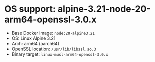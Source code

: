 # OS support: alpine-3.21-node-20-arm64-openssl-3.0.x

- Base Docker image: `node:20-alpine3.21`
- OS: Linux Alpine 3.21
- Arch: arm64 (aarch64)
- OpenSSL location: `/usr/lib/libssl.so.3`
- Binary target: `linux-musl-arm64-openssl-3.0.x`
